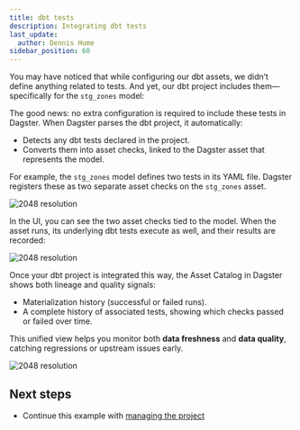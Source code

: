 ```yaml
---
title: dbt tests
description: Integrating dbt tests
last_update:
  author: Dennis Hume
sidebar_position: 60
---
```


You may have noticed that while configuring our dbt assets, we didn’t define anything related to tests. And yet, our dbt project includes them—specifically for the `stg_zones` model:

<CodeExample
  path="docs_projects/project_dbt/src/project_dbt/analytics/models/staging/staging.yml"
  language="yaml"
  title="src/project_dbt/analytics/models/staging/staging.yml"
/>

The good news: no extra configuration is required to include these tests in Dagster. When Dagster parses the dbt project, it automatically:

- Detects any dbt tests declared in the project.
- Converts them into asset checks, linked to the Dagster asset that represents the model.

For example, the `stg_zones` model defines two tests in its YAML file. Dagster registers these as two separate asset checks on the `stg_zones` asset.

![2048 resolution](/images/examples/dbt/asset_check.png)

In the UI, you can see the two asset checks tied to the model. When the asset runs, its underlying dbt tests execute as well, and their results are recorded:

![2048 resolution](/images/examples/dbt/asset_check_executed.png)

Once your dbt project is integrated this way, the Asset Catalog in Dagster shows both lineage and quality signals:

- Materialization history (successful or failed runs).
- A complete history of associated tests, showing which checks passed or failed over time.

This unified view helps you monitor both **data freshness** and **data quality**, catching regressions or upstream issues early.

![2048 resolution](/images/examples/dbt/asset_check_page.png)

## Next steps

- Continue this example with [managing the project](/examples/dbt/managing-the-project)
